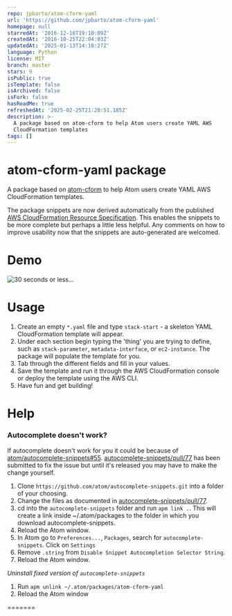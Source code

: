```yaml
---
repo: jpbarto/atom-cform-yaml
url: 'https://github.com/jpbarto/atom-cform-yaml'
homepage: null
starredAt: '2016-12-16T19:10:09Z'
createdAt: '2016-10-25T22:04:03Z'
updatedAt: '2025-01-13T14:10:27Z'
language: Python
license: MIT
branch: master
stars: 9
isPublic: true
isTemplate: false
isArchived: false
isFork: false
hasReadMe: true
refreshedAt: '2025-02-25T21:20:51.185Z'
description: >-
  A package based on atom-cform to help Atom users create YAML AWS
  CloudFormation templates 
tags: []
---
```


# atom-cform-yaml package

A package based on [atom-cform](https://github.com/dgomesbr/atom-cform) to help Atom users create YAML AWS CloudFormation templates.

The package snippets are now derived automatically from the published [AWS CloudFormation Resource Specification](http://docs.aws.amazon.com/AWSCloudFormation/latest/UserGuide/cfn-resource-specification.html).  This enables the snippets to be more complete but perhaps a little less helpful. Any comments on how to improve usability now that the snippets are auto-generated are welcomed.

# Demo
![30 seconds or less...](http://i.giphy.com/xUPGcB7Ovwa7WbkS6A.gif)

# Usage
1. Create an empty ```*.yaml``` file and type ```stack-start``` - a skeleton YAML CloudFormation template will appear.
2. Under each section begin typing the 'thing' you are trying to define, such as ```stack-parameter```, ```metadata-interface```, or ```ec2-instance```.  The package will populate the template for you.
3. Tab through the different fields and fill in your values.
4. Save the template and run it through the AWS CloudFormation console or deploy the template using the AWS CLI.
5. Have fun and get building!

# Help

### Autocomplete doesn't work?
If autocomplete doesn't work for you it could be because of  [atom/autocomplete-snippets#55](https://github.com/atom/autocomplete-snippets/issues/55). [autocomplete-snippets/pull/77](https://github.com/atom/autocomplete-snippets/pull/77) has been submitted to fix the issue but until it's released you may have to make the change yourself.
1. Clone ```https://github.com/atom/autocomplete-snippets.git``` into a folder of your choosing.
2. Change the files as documented in [autocomplete-snippets/pull/77](https://github.com/atom/autocomplete-snippets/pull/77).
3. cd into the ```autocomplete-snippets``` folder and run ```apm link .```.  This will create a link inside ~/.atom/packages to the folder in which you download autocomplete-snippets.
4. Reload the Atom window.
5. In Atom go to ```Preferences...```, ```Packages```, search for ```autocomplete-snippets```. Click on ```Settings```
6. Remove ```.string``` from ```Disable Snippet Autocompletion Selector String```.
7. Reload the Atom window.

_Uninstall fixed version of ```autocomplete-snippets```_
1. Run ```apm unlink ~/.atom/packages/atom-cform-yaml```
2. Reload the Atom window

=======
